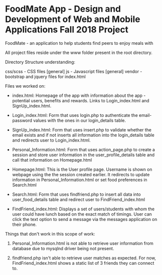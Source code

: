 # FoodMate App - Design and Development of Web and Mobile Applications Fall 2018 Project 

FoodMate - an application to help students find peers to enjoy meals with

All project files reside under the www folder present in the root directory.

Directory Structure understanding:

css/scss - CSS files [general]
js - Javascript files [general]
vendor - bootstrap and jquery files for index.html

Files we worked on:

- index.html: Homepage of the app with information about the app - potential users, benefits and rewards. Links to Login_index.html and SignUp_index.html. 

- Login_index.html: Form that uses login.php to authenticate the email-password values with the ones in our login_details table.

- SignUp_index.html: Form that uses insert.php to validate whether the email exists and if not inserts all information into the login_details table and redirects user to Login_index.html.

- Personal_Information.html: Form that uses action_page.php to create a session and store user information in the user_profile_details table and call that information on Homepage.html

- Homepage.html: This is the User profile page. Username is shown on webpage using the the session created earlier. It redirects to update information in Personal_Information.html or set food preferences in Search.html

- Search.html: Form that uses findfriend.php to insert all data into user_food_details table and redirect user to FindFriend_index.html

- FindFriend_index.html: Displays a set of users/students with whom the user could have lunch based on the exact match of timings. User can click the text option to send a message via the messages application on their phone.

Things that don't work in this scope of work:

1. Personal_Information.html is not able to retrieve user information from database due to mysqlnd driver being not present.

2. findfriend.php isn't able to retrieve user matches as expected. For now, FindFriend_index.html shows a static list of 3 friends they can connect to.


